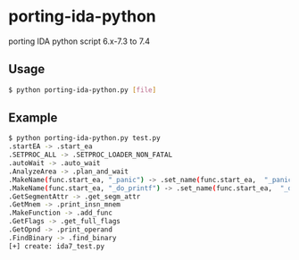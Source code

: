 # porting-ida-python

porting IDA python script 6.x-7.3 to 7.4

## Usage
```bash
$ python porting-ida-python.py [file]
```

## Example
```bash
$ python porting-ida-python.py test.py
.startEA -> .start_ea
.SETPROC_ALL -> .SETPROC_LOADER_NON_FATAL
.autoWait -> .auto_wait
.AnalyzeArea -> .plan_and_wait
.MakeName(func.start_ea, "_panic") -> .set_name(func.start_ea,  "_panic",  idc.SN_CHECK)
.MakeName(func.start_ea, "_do_printf") -> .set_name(func.start_ea,  "_do_printf",  idc.SN_CHECK)
.GetSegmentAttr -> .get_segm_attr
.GetMnem -> .print_insn_mnem
.MakeFunction -> .add_func
.GetFlags -> .get_full_flags
.GetOpnd -> .print_operand
.FindBinary -> .find_binary
[+] create: ida7_test.py
```
